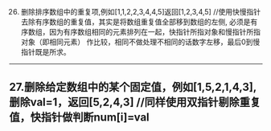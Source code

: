 26. 删除排序数组中的重复项,例如[1,1,2,2,3,4,4,5]返回[1,2,3,4,5]
//使用快慢指针去除有序数组的重复值，其实是将数组重复值全部移到数组的左侧,
必须是有序数组，因为有序数组相同的元素排列在一起，快指针所指对象和慢指针所指对象（即相同元素）
作比较，相同不做处理不相同的话数字左移，最后0到慢指针既是所求。
-----------------------------------
27.删除给定数组中的某个固定值，例如[1,5,2,1,4,3],删除val=1，返回[5,2,4,3]
//同样使用双指针剔除重复值，快指针做判断num[i]=val
-----------------------------------
